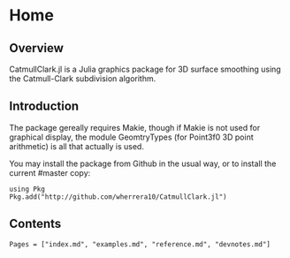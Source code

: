 # Home

## Overview

CatmullClark.jl is a Julia graphics package for 3D surface smoothing using the Catmull-Clark subdivision algorithm.


## Introduction

The package gereally requires Makie, though if Makie is not used for graphical display,
the module GeomtryTypes (for Point3f0 3D point arithmetic) is all that actually is used.

You may install the package from Github in the usual way, or to install the current #master copy:

    using Pkg
    Pkg.add("http://github.com/wherrera10/CatmullClark.jl")
    
## Contents

```@contents
Pages = ["index.md", "examples.md", "reference.md", "devnotes.md"]
```
